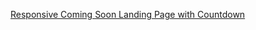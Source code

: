 [Responsive Coming Soon Landing Page with Countdown](https://www.youtube.com/watch?v=NNpwqrvPyyU&list=WL&index=1)